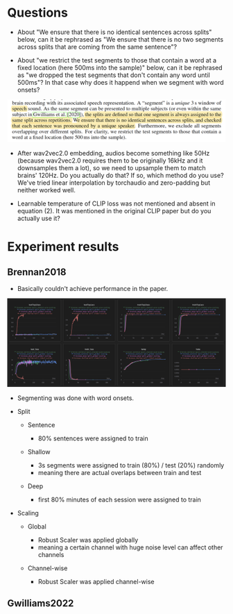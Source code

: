 # Questions

- About "We ensure that there is no identical sentences across splits" below, can it be rephrased as "We ensure that there is no two segments across splits that are coming from the same sentence"?

- About "we restrict the test segments to those that contain a word at a fixed location (here 500ms into the sample)" below, can it be rephrased as "we dropped the test segments that don't contain any word until 500ms"? In that case why does it happend when we segment with word onsets?

<img src="questioned_lines1.png">

- After wav2vec2.0 embedding, audios become something like 50Hz (because wav2vec2.0 requires them to be originally 16kHz and it downsamples them a lot), so we need to upsample them to match brains' 120Hz. Do you actually do that? If so, which method do you use? We've tried linear interpolation by torchaudio and zero-padding but neither worked well.

- Learnable temperature of CLIP loss was not mentioned and absent in equation (2). It was mentioned in the original CLIP paper but do you actually use it?


# Experiment results

## Brennan2018

- Basically couldn't achieve performance in the paper.

<img src="brennan_curves.png">

- Segmenting was done with word onsets.

- Split

  - Sentence
    - 80% sentences were assigned to train

  - Shallow
    - 3s segments were assigned to train (80%) / test (20%) randomly
    - meaning there are actual overlaps between train and test

  - Deep
    - first 80% minutes of each session were assigned to train

- Scaling

  - Global
    - Robust Scaler was applied globally
    - meaning a certain channel with huge noise level can affect other channels

  - Channel-wise
    - Robust Scaler was applied channel-wise


## Gwilliams2022
